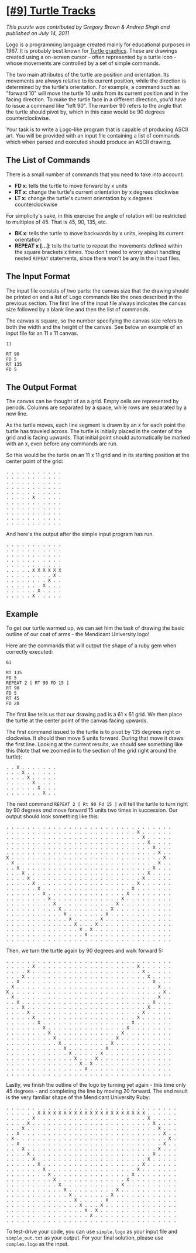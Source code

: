 # [[#9] Turtle Tracks](http://puzzlenode.com/puzzles/9-turtle-tracks)

_This puzzle was contributed by Gregory Brown &amp; Andrea Singh and published on July 14, 2011_

Logo is a programming language created mainly for educational purposes in 1967. It is probably best known for [Turtle graphics](http://en.wikipedia.org/wiki/Turtle_graphics). These are drawings created using a on-screen cursor - often represented by a turtle icon - whose movements are controlled by a set of simple commands. 

The two main attributes of the turtle are position and orientation. Its movements are always relative to its current position, while the direction is determined by the turtle's orientation. For example, a command such as "forward 10" will move the turtle 10 units from its current position and in the facing direction. To make the turtle face in a different direction, you'd have to issue a command like "left 90". The number 90 refers to the angle that the turtle should pivot by, which in this case would be 90 degrees counterclockwise.

Your task is to write a Logo-like program that is capable of producing ASCII art. You will be provided with an input file containing a list of commands which when parsed and executed should produce an ASCII drawing. 

## The List of Commands

There is a small number of commands that you need to take into account:

- **FD x**: tells the turtle to move forward by x units
- **RT x**: change the turtle's current orientation by x degrees clockwise
- **LT x**: change the turtle's current orientation by x degrees counterclockwise
 
For simplicity's sake, in this exercise the angle of rotation will be restricted to multiples of 45. That is 45, 90, 135, etc.

- **BK x**: tells the turtle to move backwards by x units, keeping its current orientation
- **REPEAT x [...]**: tells the turtle to repeat the movements defined within the square brackets x times. You don't need to worry about handling nested `REPEAT` statements, since there won't be any in the input files.

## The Input Format

The input file consists of two parts: the canvas size that the drawing should be printed on and a list of Logo commands like the ones described in the previous section. The first line of the input file always indicates the canvas size followed by a blank line and then the list of commands.

The canvas is square, so the number specifying the canvas size refers to both the width and the height of the canvas. See below an example of an input file for an 11 x 11 canvas.

```
11

RT 90
FD 5
RT 135
FD 5
```

## The Output Format

The canvas can be thought of as a grid. Empty cells are represented by periods. Columns are separated by a space, while rows are separated by a new line.

As the turtle moves, each line segment is drawn by an `X` for each point the turtle has traveled across. The turtle is initially placed in the center of the grid and is facing upwards. That initial point should automatically be marked with an `X`, even before any commands are run.

So this would be the turtle on an 11 x 11 grid and in its starting position at the center point of the grid:

```
. . . . . . . . . . .
. . . . . . . . . . .
. . . . . . . . . . .
. . . . . . . . . . .
. . . . . . . . . . .
. . . . . X . . . . .
. . . . . . . . . . .
. . . . . . . . . . .
. . . . . . . . . . .
. . . . . . . . . . .
. . . . . . . . . . .
```

And here's the output after the simple input program has run.

```
. . . . . . . . . . .
. . . . . . . . . . .
. . . . . . . . . . .
. . . . . . . . . . .
. . . . . . . . . . .
. . . . . X X X X X X
. . . . . . . . . X .
. . . . . . . . X . .
. . . . . . . X . . .
. . . . . . X . . . .
. . . . . X . . . . .
```

## Example

To get our turtle warmed up, we can set him the task of drawing the basic outline of our coat of arms - the Mendicant University logo! 

Here are the commands that will output the shape of a ruby gem when correctly executed:

```
61

RT 135
FD 5
REPEAT 2 [ RT 90 FD 15 ]
RT 90
FD 5
RT 45
FD 20
```

The first line tells us that our drawing pad is a 61 x 61 grid. We then place the turtle at the center point of the canvas facing upwards.

The first command issued to the turtle is to pivot by 135 degrees right or clockwise. It should then move 5 units forward. During that move it draws the first line. Looking at the current results, we should see something like this (Note that we zoomed in to the section of the grid right around the turtle):

```
. . X . . . . . . .
. . . X . . . . . .
. . . . X . . . . .
. . . . . X . . . .
. . . . . . X . . .
. . . . . . . X . .
```

The next command `REPEAT 2 [ Rt 90 Fd 15 ]` will tell the turtle to turn right by 90 degrees _and_ move forward 15 units two times in succession. Our output should look something like this:

```
. . . . . . . . . . . . . . . . . . . . . . . . . . . . . . . .
. . . . . . . . . . . . . . . . . . . . . . . . . X . . . . . . 
. . . . . . . . . . . . . . . . . . . . . . . . . . X . . . . .
. . . . . . . . . . . . . . . . . . . . . . . . . . . X . . . .
. . . . . . . . . . . . . . . . . . . . . . . . . . . . X . . .
. . . . . . . . . . . . . . . . . . . . . . . . . . . . . X . .
X . . . . . . . . . . . . . . . . . . . . . . . . . . . . . X .
. X . . . . . . . . . . . . . . . . . . . . . . . . . . . X . .
. . X . . . . . . . . . . . . . . . . . . . . . . . . . X . . .
. . . X . . . . . . . . . . . . . . . . . . . . . . . X . . . .
. . . . X . . . . . . . . . . . . . . . . . . . . . X . . . . .
. . . . . X . . . . . . . . . . . . . . . . . . . X . . . . . .
. . . . . . X . . . . . . . . . . . . . . . . . X . . . . . . .
. . . . . . . X . . . . . . . . . . . . . . . X . . . . . . . .
. . . . . . . . X . . . . . . . . . . . . . X . . . . . . . . .
. . . . . . . . . X . . . . . . . . . . . X . . . . . . . . . .
. . . . . . . . . . X . . . . . . . . . X . . . . . . . . . . .
. . . . . . . . . . . X . . . . . . . X . . . . . . . . . . . .
. . . . . . . . . . . . X . . . . . X . . . . . . . . . . . . .
. . . . . . . . . . . . . X . . . X . . . . . . . . . . . . . .
. . . . . . . . . . . . . . X . X . . . . . . . . . . . . . . .
. . . . . . . . . . . . . . . X . . . . . . . . . . . . . . . .
. . . . . . . . . . . . . . . . . . . . . . . . . . . . . . . .
```

Then, we turn the turtle again by 90 degrees and walk forward 5:

```
. . . . . . . . . . . . . . . . . . . . . . . . . . . . . . . .
. . . . . X . . . . . . . . . . . . . . . . . . . X . . . . . .
. . . . X . . . . . . . . . . . . . . . . . . . . . X . . . . .
. . . X . . . . . . . . . . . . . . . . . . . . . . . X . . . .
. . X . . . . . . . . . . . . . . . . . . . . . . . . . X . . .
. X . . . . . . . . . . . . . . . . . . . . . . . . . . . X . .
X . . . . . . . . . . . . . . . . . . . . . . . . . . . . . X .
. X . . . . . . . . . . . . . . . . . . . . . . . . . . . X . .
. . X . . . . . . . . . . . . . . . . . . . . . . . . . X . . .
. . . X . . . . . . . . . . . . . . . . . . . . . . . X . . . .
. . . . X . . . . . . . . . . . . . . . . . . . . . X . . . . .
. . . . . X . . . . . . . . . . . . . . . . . . . X . . . . . .
. . . . . . X . . . . . . . . . . . . . . . . . X . . . . . . .
. . . . . . . X . . . . . . . . . . . . . . . X . . . . . . . .
. . . . . . . . X . . . . . . . . . . . . . X . . . . . . . . .
. . . . . . . . . X . . . . . . . . . . . X . . . . . . . . . .
. . . . . . . . . . X . . . . . . . . . X . . . . . . . . . . .
. . . . . . . . . . . X . . . . . . . X . . . . . . . . . . . .
. . . . . . . . . . . . X . . . . . X . . . . . . . . . . . . .
. . . . . . . . . . . . . X . . . X . . . . . . . . . . . . . .
. . . . . . . . . . . . . . X . X . . . . . . . . . . . . . . .
. . . . . . . . . . . . . . . X . . . . . . . . . . . . . . . .
. . . . . . . . . . . . . . . . . . . . . . . . . . . . . . . .
```

Lastly, we finish the outline of the logo by turning yet again - this time only 45 degrees - and completing the line by moving 20 forward. The end result is the very familiar shape of the Mendicant University Ruby:

```
. . . . . . . . . . . . . . . . . . . . . . . . . . . . . . . . . 
. . . . . . X X X X X X X X X X X X X X X X X X X X X . . . . . . 
. . . . . X . . . . . . . . . . . . . . . . . . . . . X . . . . . 
. . . . X . . . . . . . . . . . . . . . . . . . . . . . X . . . . 
. . . X . . . . . . . . . . . . . . . . . . . . . . . . . X . . . 
. . X . . . . . . . . . . . . . . . . . . . . . . . . . . . X . . 
. X . . . . . . . . . . . . . . . . . . . . . . . . . . . . . X . 
. . X . . . . . . . . . . . . . . . . . . . . . . . . . . . X . . 
. . . X . . . . . . . . . . . . . . . . . . . . . . . . . X . . . 
. . . . X . . . . . . . . . . . . . . . . . . . . . . . X . . . . 
. . . . . X . . . . . . . . . . . . . . . . . . . . . X . . . . . 
. . . . . . X . . . . . . . . . . . . . . . . . . . X . . . . . . 
. . . . . . . X . . . . . . . . . . . . . . . . . X . . . . . . . 
. . . . . . . . X . . . . . . . . . . . . . . . X . . . . . . . . 
. . . . . . . . . X . . . . . . . . . . . . . X . . . . . . . . . 
. . . . . . . . . . X . . . . . . . . . . . X . . . . . . . . . . 
. . . . . . . . . . . X . . . . . . . . . X . . . . . . . . . . . 
. . . . . . . . . . . . X . . . . . . . X . . . . . . . . . . . . 
. . . . . . . . . . . . . X . . . . . X . . . . . . . . . . . . . 
. . . . . . . . . . . . . . X . . . X . . . . . . . . . . . . . . 
. . . . . . . . . . . . . . . X . X . . . . . . . . . . . . . . . 
. . . . . . . . . . . . . . . . X . . . . . . . . . . . . . . . . 
. . . . . . . . . . . . . . . . . . . . . . . . . . . . . . . . . 
```

To test-drive your code, you can use `simple.logo` as your input file and `simple_out.txt` as your output. For your final solution, please use `complex.logo` as the input.
